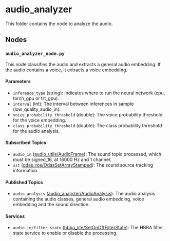 # audio_analyzer
This folder contains the node to analyze the audio.

## Nodes
### `audio_analyzer_node.py`
This node classifies the audio and extracts a general audio embedding. If the audio contains a voice, it extracts a voice embedding.

#### Parameters
 - `inference_type` (string): Indicates where to run the neural network (cpu, torch_gpu or trt_gpu).
 - `interval` (int): The interval between inferences in sample (low_quality_audio_in).
 - `voice_probability_threshold` (double): The voice probability threshold for the voice embedding.
 - `class_probability_threshold` (double): The class probability threshold for the audio analysis.

#### Subscribed Topics
 - `audio_in` ([audio_utils/AudioFrame](https://github.com/introlab/audio_utils/blob/main/msg/AudioFrame.msg)): The sound topic processed, which must be signed_16, at 16000 Hz and 1 channel.
 - `sst` ([odas_ros/OdasSstArrayStamped](https://github.com/introlab/odas_ros/blob/main/msg/OdasSstArrayStamped.msg)): The sound source tracking information.

#### Published Topics
 - `audio_analysis` ([audio_analyzer/AudioAnalysis](msg/AudioAnalysis.msg)): The audio analysis containing the audio classes, general audio embedding, voice embedding and the sound direction.

#### Services
 - `audio_in/filter_state` ([hbba_lite/SetOnOffFilterState](../../hbba_lite/srv/SetOnOffFilterState.srv)): The HBBA filter state service to enable or disable the processing.
